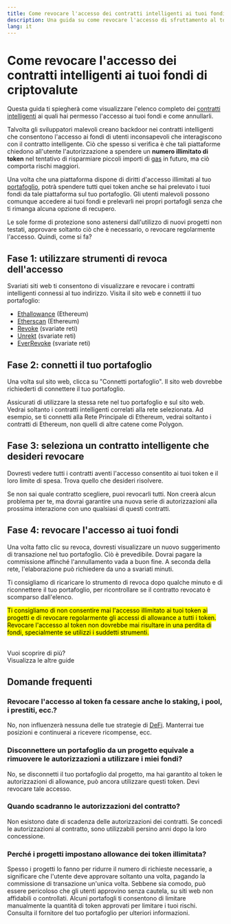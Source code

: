 ```yaml
---
title: Come revocare l'accesso dei contratti intelligenti ai tuoi fondi di criptovalute
description: Una guida su come revocare l'accesso di sfruttamento al token del contratto intelligente
lang: it
---
```


# Come revocare l'accesso dei contratti intelligenti ai tuoi fondi di criptovalute

Questa guida ti spiegherà come visualizzare l'elenco completo dei [contratti intelligenti](/glossary/#smart-contract) ai quali hai permesso l'accesso ai tuoi fondi e come annullarli.

Talvolta gli sviluppatori malevoli creano backdoor nei contratti intelligenti che consentono l'accesso ai fondi di utenti inconsapevoli che interagiscono con il contratto intelligente. Ciò che spesso si verifica è che tali piattaforme chiedono all'utente l'autorizzazione a spendere un **numero illimitato di token** nel tentativo di risparmiare piccoli importi di [gas](/glossary/#gas) in futuro, ma ciò comporta rischi maggiori.

Una volta che una piattaforma dispone di diritti d'accesso illimitati al tuo [portafoglio](/glossary/#wallet), potrà spendere tutti quei token anche se hai prelevato i tuoi fondi da tale piattaforma sul tuo portafoglio. Gli utenti malevoli possono comunque accedere ai tuoi fondi e prelevarli nei propri portafogli senza che ti rimanga alcuna opzione di recupero.

Le sole forme di protezione sono astenersi dall'utilizzo di nuovi progetti non testati, approvare soltanto ciò che è necessario, o revocare regolarmente l'accesso. Quindi, come si fa?

## Fase 1: utilizzare strumenti di revoca dell'accesso

Svariati siti web ti consentono di visualizzare e revocare i contratti intelligenti connessi al tuo indirizzo. Visita il sito web e connetti il tuo portafoglio:

- [Ethallowance](https://ethallowance.com/) (Ethereum)
- [Etherscan](https://etherscan.io/tokenapprovalchecker) (Ethereum)
- [Revoke](https://revoke.cash/) (svariate reti)
- [Unrekt](https://app.unrekt.net/) (svariate reti)
- [EverRevoke](https://everrise.com/everrevoke/) (svariate reti)

## Fase 2: connetti il tuo portafoglio

Una volta sul sito web, clicca su "Connetti portafoglio". Il sito web dovrebbe richiederti di connettere il tuo portafoglio.

Assicurati di utilizzare la stessa rete nel tuo portafoglio e sul sito web. Vedrai soltanto i contratti intelligenti correlati alla rete selezionata. Ad esempio, se ti connetti alla Rete Principale di Ethereum, vedrai soltanto i contratti di Ethereum, non quelli di altre catene come Polygon.

## Fase 3: seleziona un contratto intelligente che desideri revocare

Dovresti vedere tutti i contratti aventi l'accesso consentito ai tuoi token e il loro limite di spesa. Trova quello che desideri risolvere.

Se non sai quale contratto scegliere, puoi revocarli tutti. Non creerà alcun problema per te, ma dovrai garantire una nuova serie di autorizzazioni alla prossima interazione con uno qualsiasi di questi contratti.

## Fase 4: revocare l'accesso ai tuoi fondi

Una volta fatto clic su revoca, dovresti visualizzare un nuovo suggerimento di transazione nel tuo portafoglio. Ciò è prevedibile. Dovrai pagare la commissione affinché l'annullamento vada a buon fine. A seconda della rete, l'elaborazione può richiedere da uno a svariati minuti.

Ti consigliamo di ricaricare lo strumento di revoca dopo qualche minuto e di riconnettere il tuo portafoglio, per ricontrollare se il contratto revocato è scomparso dall'elenco.

<mark>Ti consigliamo di non consentire mai l'accesso illimitato ai tuoi token ai progetti e di revocare regolarmente gli accessi di allowance a tutti i token. Revocare l'accesso al token non dovrebbe mai risultare in una perdita di fondi, specialmente se utilizzi i suddetti strumenti.</mark>

 <br />

<InfoBanner shouldSpaceBetween emoji=":eyes:">
  <div>Vuoi scoprire di più?</div>
  <ButtonLink href="/guides/">
    Visualizza le altre guide
  </ButtonLink>
</InfoBanner>

## Domande frequenti

### Revocare l'accesso al token fa cessare anche lo staking, i pool, i prestiti, ecc.?

No, non influenzerà nessuna delle tue strategie di [DeFi](/glossary/#defi). Manterrai tue posizioni e continuerai a ricevere ricompense, ecc.

### Disconnettere un portafoglio da un progetto equivale a rimuovere le autorizzazioni a utilizzare i miei fondi?

No, se disconnetti il tuo portafoglio dal progetto, ma hai garantito al token le autorizzazioni di allowance, può ancora utilizzare questi token. Devi revocare tale accesso.

### Quando scadranno le autorizzazioni del contratto?

Non esistono date di scadenza delle autorizzazioni dei contratti. Se concedi le autorizzazioni al contratto, sono utilizzabili persino anni dopo la loro concessione.

### Perché i progetti impostano allowance dei token illimitata?

Spesso i progetti lo fanno per ridurre il numero di richieste necessarie, a significare che l'utente deve approvare soltanto una volta, pagando la commissione di transazione un'unica volta. Sebbene sia comodo, può essere pericoloso che gli utenti approvino senza cautela, su siti web non affidabili o controllati. Alcuni portafogli ti consentono di limitare manualmente la quantità di token approvati per limitare i tuoi rischi. Consulta il fornitore del tuo portafoglio per ulteriori informazioni.
